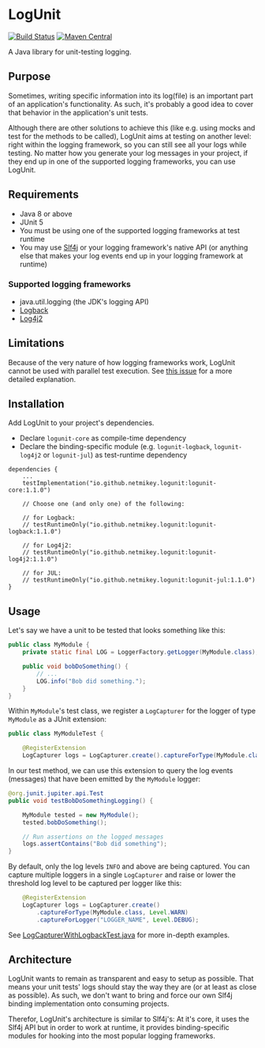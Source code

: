 LogUnit
=======

[![Build Status](https://travis-ci.com/netmikey/logunit.svg?branch=master)](https://travis-ci.com/netmikey/logunit)
[![Maven Central](https://maven-badges.herokuapp.com/maven-central/io.github.netmikey.logunit/logunit-core/badge.svg)](https://maven-badges.herokuapp.com/maven-central/io.github.netmikey.logunit/logunit-core)

A Java library for unit-testing logging.


## Purpose

Sometimes, writing specific information into its log(file) is an important part of an application's functionality. As such, it's probably a good idea to cover that behavior in the application's unit tests.

Although there are other solutions to achieve this (like e.g. using mocks and test for the methods to be called), LogUnit aims at testing on another level: right within the logging framework, so you can still see all your logs while testing. No matter how you generate your log messages in your project, if they end up in one of the supported logging frameworks, you can use LogUnit.


## Requirements

- Java 8 or above
- JUnit 5
- You must be using one of the supported logging frameworks at test runtime
- You may use [Slf4j](https://www.slf4j.org) or your logging framework's native API (or anything else that makes your log events end up in your logging framework at runtime)

### Supported logging frameworks

- java.util.logging (the JDK's logging API)
- [Logback](https://logback.qos.ch)
- [Log4j2](https://logging.apache.org/log4j/2.x/)


## Limitations

Because of the very nature of how logging frameworks work, LogUnit cannot be used with parallel test execution. See [this issue](https://github.com/netmikey/logunit/issues/1) for a more detailed explanation.


## Installation

Add LogUnit to your project's dependencies.

* Declare `logunit-core` as compile-time dependency
* Declare the binding-specific module (e.g. `logunit-logback`, `logunit-log4j2` or `logunit-jul`) as test-runtime dependency

```
dependencies {
    ...
    testImplementation("io.github.netmikey.logunit:logunit-core:1.1.0")

    // Choose one (and only one) of the following:

    // for Logback:
    // testRuntimeOnly("io.github.netmikey.logunit:logunit-logback:1.1.0")

    // for Log4j2:
    // testRuntimeOnly("io.github.netmikey.logunit:logunit-log4j2:1.1.0")

    // for JUL:
    // testRuntimeOnly("io.github.netmikey.logunit:logunit-jul:1.1.0")
}
```


## Usage

Let's say we have a unit to be tested that looks something like this:

``` Java
public class MyModule {
    private static final LOG = LoggerFactory.getLogger(MyModule.class);

    public void bobDoSomething() {
        // ...
        LOG.info("Bob did something.");
    }
}
```

Within `MyModule`'s test class, we register a `LogCapturer` for the logger of type `MyModule` as a JUnit extension:

``` java
public class MyModuleTest {

    @RegisterExtension
    LogCapturer logs = LogCapturer.create().captureForType(MyModule.class);

```

In our test method, we can use this extension to query the log events (messages) that have been emitted by the `MyModule` logger:

``` java
@org.junit.jupiter.api.Test
public void testBobDoSomethingLogging() {

    MyModule tested = new MyModule();
    tested.bobDoSomething();

    // Run assertions on the logged messages
    logs.assertContains("Bob did something");
}
```

By default, only the log levels `INFO` and above are being captured. You can capture multiple loggers in a single `LogCapturer` and raise or lower the threshold log level to be captured per logger like this:

``` java
    @RegisterExtension
    LogCapturer logs = LogCapturer.create()
        .captureForType(MyModule.class, Level.WARN)
        .captureForLogger("LOGGER_NAME", Level.DEBUG);
```

See [LogCapturerWithLogbackTest.java](https://github.com/netmikey/logunit/blob/master/logunit-logback/src/test/java/io/github/netmikey/logunit/logback/LogCapturerWithLogbackTest.java) for more in-depth examples.


## Architecture

LogUnit wants to remain as transparent and easy to setup as possible. That means your unit tests' logs should stay the way they are (or at least as close as possible). As such, we don't want to bring and force our own Slf4j binding implementation onto consuming projects.

Therefor, LogUnit's architecture is similar to Slf4j's: At it's core, it uses the Slf4j API but in order to work at runtime, it provides binding-specific modules for hooking into the most popular logging frameworks.

